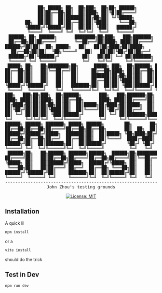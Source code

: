 <div align="center">
<pre>
     ██╗ █████╗ ██╗  ██╗███╗  ██╗██╗ ██████╗
     ██║██╔══██╗██║  ██║████╗ ██║╚█║██╔════╝
     ██║██║  ██║███████║██╔██╗██║ ╚╝╚█████╗ 
██╗  ██║██║  ██║██╔══██║██║╚████║    ╚═══██╗
╚█████╔╝╚█████╔╝██║  ██║██║ ╚███║   ██████╔╝
 ╚════╝  ╚════╝ ╚═╝  ╚═╝╚═╝  ╚══╝   ╚═════╝ 
██████╗ ██╗ ██████╗       ████████╗██╗███╗   ███╗███████╗
██╔══██╗██║██╔════╝       ╚══██╔══╝██║████╗ ████║██╔════╝
██████╦╝██║██║  ██╗ █████╗   ██║   ██║██╔████╔██║█████╗     
██╔══██╗██║██║  ╚██╗╚════╝   ██║   ██║██║╚██╔╝██║██╔══╝
██████╦╝██║╚██████╔╝         ██║   ██║██║ ╚═╝ ██║███████╗
╚═════╝ ╚═╝ ╚═════╝          ╚═╝   ╚═╝╚═╝     ╚═╝╚══════╝
 █████╗ ██╗   ██╗████████╗██╗      █████╗ ███╗  ██╗██████╗ ██╗ ██████╗██╗  ██╗
██╔══██╗██║   ██║╚══██╔══╝██║     ██╔══██╗████╗ ██║██╔══██╗██║██╔════╝██║  ██║
██║  ██║██║   ██║   ██║   ██║     ███████║██╔██╗██║██║  ██║██║╚█████╗ ███████║
██║  ██║██║   ██║   ██║   ██║     ██╔══██║██║╚████║██║  ██║██║ ╚═══██╗██╔══██║
╚█████╔╝╚██████╔╝   ██║   ███████╗██║  ██║██║ ╚███║██████╔╝██║██████╔╝██║  ██║
 ╚════╝  ╚═════╝    ╚═╝   ╚══════╝╚═╝  ╚═╝╚═╝  ╚══╝╚═════╝ ╚═╝╚═════╝ ╚═╝  ╚═╝
███╗   ███╗██╗███╗  ██╗██████╗       ███╗   ███╗███████╗██╗     ████████╗██╗███╗  ██╗ ██████╗
████╗ ████║██║████╗ ██║██╔══██╗      ████╗ ████║██╔════╝██║     ╚══██╔══╝██║████╗ ██║██╔════╝
██╔████╔██║██║██╔██╗██║██║  ██║█████╗██╔████╔██║█████╗  ██║        ██║   ██║██╔██╗██║██║  ██╗
██║╚██╔╝██║██║██║╚████║██║  ██║╚════╝██║╚██╔╝██║██╔══╝  ██║        ██║   ██║██║╚████║██║  ╚██╗
██║ ╚═╝ ██║██║██║ ╚███║██████╔╝      ██║ ╚═╝ ██║███████╗███████╗   ██║   ██║██║ ╚███║╚██████╔╝
╚═╝     ╚═╝╚═╝╚═╝  ╚══╝╚═════╝       ╚═╝     ╚═╝╚══════╝╚══════╝   ╚═╝   ╚═╝╚═╝  ╚══╝ ╚═════╝
██████╗ ██████╗ ███████╗ █████╗ ██████╗        ██╗       ██╗██╗███╗  ██╗███╗  ██╗██╗███╗  ██╗ ██████╗
██╔══██╗██╔══██╗██╔════╝██╔══██╗██╔══██╗       ██║  ██╗  ██║██║████╗ ██║████╗ ██║██║████╗ ██║██╔════╝
██████╦╝██████╔╝█████╗  ███████║██║  ██║█████╗ ╚██╗████╗██╔╝██║██╔██╗██║██╔██╗██║██║██╔██╗██║██║  ██╗
██╔══██╗██╔══██╗██╔══╝  ██╔══██║██║  ██║╚════╝  ████╔═████║ ██║██║╚████║██║╚████║██║██║╚████║██║  ╚██╗
██████╦╝██║  ██║███████╗██║  ██║██████╔╝        ╚██╔╝ ╚██╔╝ ██║██║ ╚███║██║ ╚███║██║██║ ╚███║╚██████╔╝
╚═════╝ ╚═╝  ╚═╝╚══════╝╚═╝  ╚═╝╚═════╝          ╚═╝   ╚═╝  ╚═╝╚═╝  ╚══╝╚═╝  ╚══╝╚═╝╚═╝  ╚══╝ ╚═════╝
 ██████╗██╗   ██╗██████╗ ███████╗██████╗  ██████╗██╗████████╗███████╗
██╔════╝██║   ██║██╔══██╗██╔════╝██╔══██╗██╔════╝██║╚══██╔══╝██╔════╝
╚█████╗ ██║   ██║██████╔╝█████╗  ██████╔╝╚█████╗ ██║   ██║   █████╗  
 ╚═══██╗██║   ██║██╔═══╝ ██╔══╝  ██╔══██╗ ╚═══██╗██║   ██║   ██╔══╝  
██████╔╝╚██████╔╝██║     ███████╗██║  ██║██████╔╝██║   ██║   ███████╗
╚═════╝  ╚═════╝ ╚═╝     ╚══════╝╚═╝  ╚═╝╚═════╝ ╚═╝   ╚═╝   ╚══════╝
-----------------------------------------------------------------
John Zhou's testing grounds
</pre>

[![License: MIT](https://img.shields.io/badge/License-MIT-yellow.svg)](https://opensource.org/licenses/MIT)
</div>

## Installation
A quick lil
```sh
npm install
```
or a
```sh
vite install
```
should do the trick

## Test in Dev
```sh
npm run dev
```
